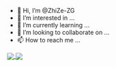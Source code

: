 - 👋 Hi, I’m @ZhiZe-ZG
- 👀 I’m interested in ...
- 🌱 I’m currently learning ...
- 💞️ I’m looking to collaborate on ...
- 📫 How to reach me ...

<a href="https://github.com/anuraghazra/github-readme-stats">
  <img align="center" src="https://github-readme-stats.vercel.app/api?username=zhize-zg&show=reviews,discussions_started,discussions_answered,prs_merged&hide=prs&card_width=360" />
</a>
<a href="https://github.com/anuraghazra/github-readme-stats">
  <img align="center" src="https://github-readme-stats.vercel.app/api/top-langs/?username=zhize-zg&layout=compact&langs_count=10&card_width=360" />
</a>

<!---
ZhiZe-ZG/ZhiZe-ZG is a ✨ special ✨ repository because its `README.md` (this file) appears on your GitHub profile.
You can click the Preview link to take a look at your changes.
--->
